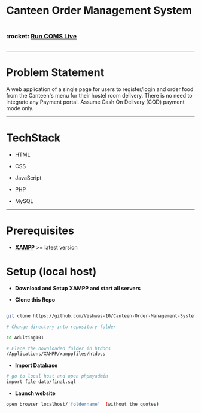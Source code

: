 
  

# Canteen Order Management System

<div style="display:flex;flex-direction:row; justify-content; space-between;width:100%">
  <h3>:rocket: <a  target="_blank" href="http://coms.42web.io/"> Run COMS Live </a></h3>  
</div>


  ---
# Problem Statement
A web application of a single page for users to register/login and order food from the Canteen's menu for their hostel room delivery. There is no need to integrate any Payment portal. Assume Cash On Delivery (COD) payment mode only.
  

---
# TechStack

- HTML

- CSS

- JavaScript

- PHP

- MySQL

---

  

# Prerequisites

- [**XAMPP**](https://www.apachefriends.org/index.html) >= latest version


# Setup (local host)

-  **Download and Setup XAMPP and start all servers**

-  **Clone this Repo**

``` bash

git clone https://github.com/Vishwas-10/Canteen-Order-Management-System

# Change directory into repository folder

cd Adulting101

```


``` bash
# Place the downloaded folder in htdocs 
/Applications/XAMPP/xamppfiles/htdocs

```

  

-  **Import Database**

``` bash
# go to local host and open phpmyadmin
import file data/final.sql
```

  -  **Launch website**
 
``` bash
open browser localhost/'foldername'  (without the quotes)
```



